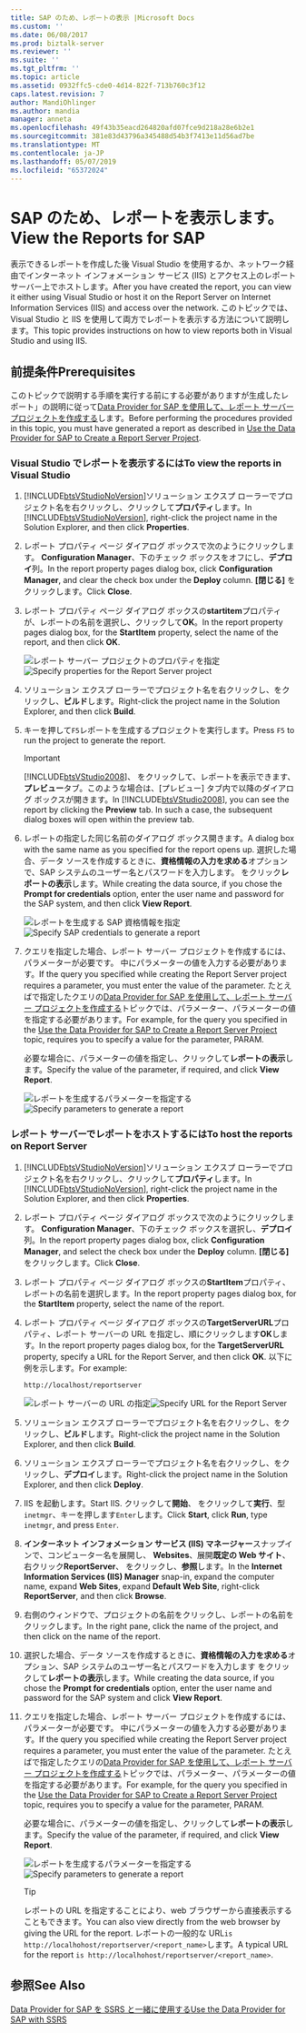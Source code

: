 ```yaml
---
title: SAP のため、レポートの表示 |Microsoft Docs
ms.custom: ''
ms.date: 06/08/2017
ms.prod: biztalk-server
ms.reviewer: ''
ms.suite: ''
ms.tgt_pltfrm: ''
ms.topic: article
ms.assetid: 0932ffc5-cde0-4d14-822f-713b760c3f12
caps.latest.revision: 7
author: MandiOhlinger
ms.author: mandia
manager: anneta
ms.openlocfilehash: 49f43b35eacd264820afd07fce9d218a28e6b2e1
ms.sourcegitcommit: 381e83d43796a345488d54b3f7413e11d56ad7be
ms.translationtype: MT
ms.contentlocale: ja-JP
ms.lasthandoff: 05/07/2019
ms.locfileid: "65372024"
---
```

# <a name="view-the-reports-for-sap"></a><span data-ttu-id="545db-102">SAP のため、レポートを表示します。</span><span class="sxs-lookup"><span data-stu-id="545db-102">View the Reports for SAP</span></span>
<span data-ttu-id="545db-103">表示できるレポートを作成した後 Visual Studio を使用するか、ネットワーク経由でインターネット インフォメーション サービス (IIS) とアクセス上のレポート サーバー上でホストします。</span><span class="sxs-lookup"><span data-stu-id="545db-103">After you have created the report, you can view it either using Visual Studio or host it on the Report Server on Internet Information Services (IIS) and access over the network.</span></span> <span data-ttu-id="545db-104">このトピックでは、Visual Studio と IIS を使用して両方でレポートを表示する方法について説明します。</span><span class="sxs-lookup"><span data-stu-id="545db-104">This topic provides instructions on how to view reports both in Visual Studio and using IIS.</span></span>  
  
## <a name="prerequisites"></a><span data-ttu-id="545db-105">前提条件</span><span class="sxs-lookup"><span data-stu-id="545db-105">Prerequisites</span></span>  
 <span data-ttu-id="545db-106">このトピックで説明する手順を実行する前にする必要がありますが生成したレポート」の説明に従って[Data Provider for SAP を使用して、レポート サーバー プロジェクトを作成する](../../adapters-and-accelerators/adapter-sap/use-the-data-provider-for-sap-to-create-a-report-server-project.md)します。</span><span class="sxs-lookup"><span data-stu-id="545db-106">Before performing the procedures provided in this topic, you must have generated a report as described in [Use the Data Provider for SAP to Create a Report Server Project](../../adapters-and-accelerators/adapter-sap/use-the-data-provider-for-sap-to-create-a-report-server-project.md).</span></span>  
  
### <a name="to-view-the-reports-in-visual-studio"></a><span data-ttu-id="545db-107">Visual Studio でレポートを表示するには</span><span class="sxs-lookup"><span data-stu-id="545db-107">To view the reports in Visual Studio</span></span>  
  
1. <span data-ttu-id="545db-108">[!INCLUDE[btsVStudioNoVersion](../../includes/btsvstudionoversion-md.md)]ソリューション エクスプ ローラーでプロジェクト名を右クリックし、クリックして**プロパティ**します。</span><span class="sxs-lookup"><span data-stu-id="545db-108">In [!INCLUDE[btsVStudioNoVersion](../../includes/btsvstudionoversion-md.md)], right-click the project name in the Solution Explorer, and then click **Properties**.</span></span>  
  
2. <span data-ttu-id="545db-109">レポート プロパティ ページ ダイアログ ボックスで次のようにクリックします。 **Configuration Manager**、下のチェック ボックスをオフにし、**デプロイ**列。</span><span class="sxs-lookup"><span data-stu-id="545db-109">In the report property pages dialog box, click **Configuration Manager**, and clear the check box under the **Deploy** column.</span></span> <span data-ttu-id="545db-110">**[閉じる]** をクリックします。</span><span class="sxs-lookup"><span data-stu-id="545db-110">Click **Close**.</span></span>  
  
3. <span data-ttu-id="545db-111">レポート プロパティ ページ ダイアログ ボックスの**startitem**プロパティが、レポートの名前を選択し、クリックして**OK**。</span><span class="sxs-lookup"><span data-stu-id="545db-111">In the report property pages dialog box, for the **StartItem** property, select the name of the report, and then click **OK**.</span></span>  
  
    <span data-ttu-id="545db-112">![レポート サーバー プロジェクトのプロパティを指定](../../adapters-and-accelerators/adapter-sap/media/b3c500f7-840d-461f-945c-66db239d81b9.gif "b3c500f7-840d-461f-945c-66db239d81b9")</span><span class="sxs-lookup"><span data-stu-id="545db-112">![Specify properties for the Report Server project](../../adapters-and-accelerators/adapter-sap/media/b3c500f7-840d-461f-945c-66db239d81b9.gif "b3c500f7-840d-461f-945c-66db239d81b9")</span></span>  
  
4. <span data-ttu-id="545db-113">ソリューション エクスプ ローラーでプロジェクト名を右クリックし、をクリックし、**ビルド**します。</span><span class="sxs-lookup"><span data-stu-id="545db-113">Right-click the project name in the Solution Explorer, and then click **Build**.</span></span>  
  
5. <span data-ttu-id="545db-114">キーを押して`F5`レポートを生成するプロジェクトを実行します。</span><span class="sxs-lookup"><span data-stu-id="545db-114">Press `F5` to run the project to generate the report.</span></span>  
  
   > [!IMPORTANT]
   >  <span data-ttu-id="545db-115">[!INCLUDE[btsVStudio2008](../../includes/btsvstudio2008-md.md)]、 をクリックして、レポートを表示できます、**プレビュー**タブ。このような場合は、[プレビュー] タブ内で以降のダイアログ ボックスが開きます。</span><span class="sxs-lookup"><span data-stu-id="545db-115">In [!INCLUDE[btsVStudio2008](../../includes/btsvstudio2008-md.md)], you can see the report by clicking the **Preview** tab. In such a case, the subsequent dialog boxes will open within the preview tab.</span></span>  
  
6. <span data-ttu-id="545db-116">レポートの指定した同じ名前のダイアログ ボックス開きます。</span><span class="sxs-lookup"><span data-stu-id="545db-116">A dialog box with the same name as you specified for the report opens up.</span></span> <span data-ttu-id="545db-117">選択した場合、データ ソースを作成するときに、**資格情報の入力を求める**オプションで、SAP システムのユーザー名とパスワードを入力します。 をクリック**レポートの表示**します。</span><span class="sxs-lookup"><span data-stu-id="545db-117">While creating the data source, if you chose the **Prompt for credentials** option, enter the user name and password for the SAP system, and then click **View Report**.</span></span>  
  
    <span data-ttu-id="545db-118">![レポートを生成する SAP 資格情報を指定](../../adapters-and-accelerators/adapter-sap/media/fa831aae-b2d1-4ba2-a23f-f7beeb8f898e.gif "fa831aae-b2d1-4ba2-a23f-f7beeb8f898e")</span><span class="sxs-lookup"><span data-stu-id="545db-118">![Specify SAP credentials to generate a report](../../adapters-and-accelerators/adapter-sap/media/fa831aae-b2d1-4ba2-a23f-f7beeb8f898e.gif "fa831aae-b2d1-4ba2-a23f-f7beeb8f898e")</span></span>  
  
7. <span data-ttu-id="545db-119">クエリを指定した場合、レポート サーバー プロジェクトを作成するには、パラメーターが必要です。 中にパラメーターの値を入力する必要があります。</span><span class="sxs-lookup"><span data-stu-id="545db-119">If the query you specified while creating the Report Server project requires a parameter, you must enter the value of the parameter.</span></span> <span data-ttu-id="545db-120">たとえばで指定したクエリの[Data Provider for SAP を使用して、レポート サーバー プロジェクトを作成する](../../adapters-and-accelerators/adapter-sap/use-the-data-provider-for-sap-to-create-a-report-server-project.md)トピックでは、パラメーター、パラメーターの値を指定する必要があります。</span><span class="sxs-lookup"><span data-stu-id="545db-120">For example, for the query you specified in the [Use the Data Provider for SAP to Create a Report Server Project](../../adapters-and-accelerators/adapter-sap/use-the-data-provider-for-sap-to-create-a-report-server-project.md) topic, requires you to specify a value for the parameter, PARAM.</span></span>  
  
    <span data-ttu-id="545db-121">必要な場合に、パラメーターの値を指定し、クリックして**レポートの表示**します。</span><span class="sxs-lookup"><span data-stu-id="545db-121">Specify the value of the parameter, if required, and click **View Report**.</span></span>  
  
    <span data-ttu-id="545db-122">![レポートを生成するパラメーターを指定する](../../adapters-and-accelerators/adapter-sap/media/5deec152-771b-46b4-84da-dd176193d7f3.gif "5deec152-771b-46b4-84da-dd176193d7f3")</span><span class="sxs-lookup"><span data-stu-id="545db-122">![Specify parameters to generate a report](../../adapters-and-accelerators/adapter-sap/media/5deec152-771b-46b4-84da-dd176193d7f3.gif "5deec152-771b-46b4-84da-dd176193d7f3")</span></span>  
  
### <a name="to-host-the-reports-on-report-server"></a><span data-ttu-id="545db-123">レポート サーバーでレポートをホストするには</span><span class="sxs-lookup"><span data-stu-id="545db-123">To host the reports on Report Server</span></span>  
  
1. <span data-ttu-id="545db-124">[!INCLUDE[btsVStudioNoVersion](../../includes/btsvstudionoversion-md.md)]ソリューション エクスプ ローラーでプロジェクト名を右クリックし、クリックして**プロパティ**します。</span><span class="sxs-lookup"><span data-stu-id="545db-124">In [!INCLUDE[btsVStudioNoVersion](../../includes/btsvstudionoversion-md.md)], right-click the project name in the Solution Explorer, and then click **Properties**.</span></span>  
  
2. <span data-ttu-id="545db-125">レポート プロパティ ページ ダイアログ ボックスで次のようにクリックします。 **Configuration Manager**、下のチェック ボックスを選択し、**デプロイ**列。</span><span class="sxs-lookup"><span data-stu-id="545db-125">In the report property pages dialog box, click **Configuration Manager**, and select the check box under the **Deploy** column.</span></span> <span data-ttu-id="545db-126">**[閉じる]** をクリックします。</span><span class="sxs-lookup"><span data-stu-id="545db-126">Click **Close**.</span></span>  
  
3. <span data-ttu-id="545db-127">レポート プロパティ ページ ダイアログ ボックスの**StartItem**プロパティ、レポートの名前を選択します。</span><span class="sxs-lookup"><span data-stu-id="545db-127">In the report property pages dialog box, for the **StartItem** property, select the name of the report.</span></span>  
  
4. <span data-ttu-id="545db-128">レポート プロパティ ページ ダイアログ ボックスの**TargetServerURL**プロパティ、レポート サーバーの URL を指定し、順にクリックします**OK**します。</span><span class="sxs-lookup"><span data-stu-id="545db-128">In the report property pages dialog box, for the **TargetServerURL** property, specify a URL for the Report Server, and then click **OK**.</span></span> <span data-ttu-id="545db-129">以下に例を示します。</span><span class="sxs-lookup"><span data-stu-id="545db-129">For example:</span></span>  
  
   ```  
   http://localhost/reportserver  
   ```  
  
    <span data-ttu-id="545db-130">![レポート サーバーの URL の指定](../../adapters-and-accelerators/adapter-sap/media/397ddfd6-f3d2-4327-9bc3-1efa22dc2249.gif "397ddfd6-f3d2-4327-9bc3-1efa22dc2249")</span><span class="sxs-lookup"><span data-stu-id="545db-130">![Specify URL for the Report Server](../../adapters-and-accelerators/adapter-sap/media/397ddfd6-f3d2-4327-9bc3-1efa22dc2249.gif "397ddfd6-f3d2-4327-9bc3-1efa22dc2249")</span></span>  
  
5. <span data-ttu-id="545db-131">ソリューション エクスプ ローラーでプロジェクト名を右クリックし、をクリックし、**ビルド**します。</span><span class="sxs-lookup"><span data-stu-id="545db-131">Right-click the project name in the Solution Explorer, and then click **Build**.</span></span>  
  
6. <span data-ttu-id="545db-132">ソリューション エクスプ ローラーでプロジェクト名を右クリックし、をクリックし、**デプロイ**します。</span><span class="sxs-lookup"><span data-stu-id="545db-132">Right-click the project name in the Solution Explorer, and then click **Deploy**.</span></span>  
  
7. <span data-ttu-id="545db-133">IIS を起動します。</span><span class="sxs-lookup"><span data-stu-id="545db-133">Start IIS.</span></span> <span data-ttu-id="545db-134">クリックして**開始**、 をクリックして**実行**、型`inetmgr`、キーを押します`Enter`します。</span><span class="sxs-lookup"><span data-stu-id="545db-134">Click **Start**, click **Run**, type `inetmgr`, and press `Enter`.</span></span>  
  
8. <span data-ttu-id="545db-135">**インターネット インフォメーション サービス (IIS) マネージャー**スナップインで、コンピューター名を展開し、 **Websites**、展開**既定の Web サイト**、右クリック**ReportServer**、 をクリックし、**参照**します。</span><span class="sxs-lookup"><span data-stu-id="545db-135">In the **Internet Information Services (IIS) Manager** snap-in, expand the computer name, expand **Web Sites**, expand **Default Web Site**, right-click **ReportServer**, and then click **Browse**.</span></span>  
  
9. <span data-ttu-id="545db-136">右側のウィンドウで、プロジェクトの名前をクリックし、レポートの名前をクリックします。</span><span class="sxs-lookup"><span data-stu-id="545db-136">In the right pane, click the name of the project, and then click on the name of the report.</span></span>  
  
10. <span data-ttu-id="545db-137">選択した場合、データ ソースを作成するときに、**資格情報の入力を求める**オプション、SAP システムのユーザー名とパスワードを入力します をクリックして**レポートの表示**します。</span><span class="sxs-lookup"><span data-stu-id="545db-137">While creating the data source, if you chose the **Prompt for credentials** option, enter the user name and password for the SAP system and click **View Report**.</span></span>  
  
11. <span data-ttu-id="545db-138">クエリを指定した場合、レポート サーバー プロジェクトを作成するには、パラメーターが必要です。 中にパラメーターの値を入力する必要があります。</span><span class="sxs-lookup"><span data-stu-id="545db-138">If the query you specified while creating the Report Server project requires a parameter, you must enter the value of the parameter.</span></span> <span data-ttu-id="545db-139">たとえばで指定したクエリの[Data Provider for SAP を使用して、レポート サーバー プロジェクトを作成する](../../adapters-and-accelerators/adapter-sap/use-the-data-provider-for-sap-to-create-a-report-server-project.md)トピックでは、パラメーター、パラメーターの値を指定する必要があります。</span><span class="sxs-lookup"><span data-stu-id="545db-139">For example, for the query you specified in the [Use the Data Provider for SAP to Create a Report Server Project](../../adapters-and-accelerators/adapter-sap/use-the-data-provider-for-sap-to-create-a-report-server-project.md) topic, requires you to specify a value for the parameter, PARAM.</span></span>  
  
     <span data-ttu-id="545db-140">必要な場合に、パラメーターの値を指定し、クリックして**レポートの表示**します。</span><span class="sxs-lookup"><span data-stu-id="545db-140">Specify the value of the parameter, if required, and click **View Report**.</span></span>  
  
     <span data-ttu-id="545db-141">![レポートを生成するパラメーターを指定する](../../adapters-and-accelerators/adapter-sap/media/221c8c12-4e4f-47f5-9289-9e9212cf6e25.gif "221c8c12-4e4f-47f5-9289-9e9212cf6e25")</span><span class="sxs-lookup"><span data-stu-id="545db-141">![Specify parameters to generate a report](../../adapters-and-accelerators/adapter-sap/media/221c8c12-4e4f-47f5-9289-9e9212cf6e25.gif "221c8c12-4e4f-47f5-9289-9e9212cf6e25")</span></span>  
  
    > [!TIP]
    >  <span data-ttu-id="545db-142">レポートの URL を指定することにより、web ブラウザーから直接表示することもできます。</span><span class="sxs-lookup"><span data-stu-id="545db-142">You can also view directly from the web browser by giving the URL for the report.</span></span> <span data-ttu-id="545db-143">レポートの一般的な URL`is http://localhohost/reportserver/<report_name>`します。</span><span class="sxs-lookup"><span data-stu-id="545db-143">A typical URL for the report `is http://localhohost/reportserver/<report_name>`.</span></span>  
  
## <a name="see-also"></a><span data-ttu-id="545db-144">参照</span><span class="sxs-lookup"><span data-stu-id="545db-144">See Also</span></span>  
 [<span data-ttu-id="545db-145">Data Provider for SAP を SSRS と一緒に使用する</span><span class="sxs-lookup"><span data-stu-id="545db-145">Use the Data Provider for SAP with SSRS</span></span>](../../adapters-and-accelerators/adapter-sap/use-the-data-provider-for-sap-with-ssis.md)